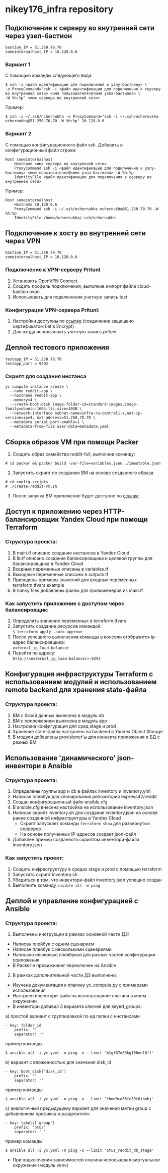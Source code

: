 # nikey176_infra repository

Подключение к серверу во внутренней сети через узел-бастион
-----------
```
bastion_IP = 51.250.70.70
someinternalhost_IP = 10.128.0.6
```

### Вариант 1
С помощью команды следующего вида:
```
$ ssh -i <файл идентификации для подключения к узлу-бастиону> \
-o ProxyCommand="ssh -i <файл идентификации для подключения к серверу во внутренней сети> <имя пользователя>@<имя узла-бастиона> \
-W %h:%p" <имя сервера во внутренней сети>
```
Пример:
```
$ ssh -i ~/.ssh/nchernukha -o ProxyCommand="ssh -i ~/.ssh/nchernukha nchernukha@51.250.70.70 -W %h:%p" 10.128.0.6
```
### Вариант 2
С помощью конфигурационного файл ssh. Добавить в конфигурационный файл строки:
```
Host someinternalhost
	Hostname <имя сервера во внутренней сети>
	ProxyCommand ssh -i <файл идентификации для подключения к узлу-бастиону> <имя пользователя>@<имя узла-бастиона> -W %h:%p
	IdentityFile <файл идентификации для подключения к серверу во внутренней сети>
```
Пример:
```
Host someinternalhost
	Hostname 10.128.0.6
	ProxyCommand ssh -i ~/.ssh/nchernukha nchernukha@51.250.70.70 -W %h:%p
	IdentityFile /home/nchernukha/.ssh/nchernukha
```


Подключение к хосту во внутренней сети через VPN
-----------
```
bastion_IP = 51.250.70.70
someinternalhost_IP = 10.128.0.6
```
### Подключение к VPN-серверу Pritunl
1. Установить OpenVPN Connect
2. Создать профиль подключения, выполнив импорт файла cloud-bastion.ovpn
3. Использовать для подключения учетную запись _test_

### Конфигурация VPN-сервера Pritunl:
1. Настройки доступны по [ссылке](https://51.250.70.70.sslip.io/) (соединение защищено сертификатом Let's Encrypt)
2. Для входа использовать учетную запись _pritunl_

Деплой тестового приложения
-----------
```
testapp_IP = 51.250.70.70
testapp_port = 9292
```
### Скрипт для создания инстанса
```
yc compute instance create \
  --name reddit-app \
  --hostname reddit-app \
  --memory=4 \
  --create-boot-disk image-folder-id=standard-images,image-family=ubuntu-1604-lts,size=10GB \
  --network-interface subnet-name=infra-ru-central1-a,nat-ip-version=ipv4, nat-address=51.250.70.70 \
  --metadata serial-port-enable=1 \
  --metadata-from-file user-data=metadata.yaml
```

Сборка образов VM при помощи Packer
-----------
1. Создать образ семейства reddit-full, выполнив команду:
```
# cd packer && packer build -var-file=variables.json ./immutable.json
```
2. Запустить скрипт по созданию ВМ на основе созданного образа
```
# cd config-scripts
# ./create-reddit-vm.sh
```
3. После запуска ВМ приложение будет доступно по [ссылке](http://51.250.70.70:9292/)

Доступ к приложению через HTTP-балансировщик Yandex Cloud при помощи Terraform
-----------
### Структура проекта:

1. В main.tf описано создание инстансов в Yandex Cloud
2. В lb.tf описано создание балансировщика и целевой группы для балансировщика в Yandex Cloud
3. Входные переменные описаны в variables.tf
3. Выходные переменные описаны в outputs.tf
4. Приведены примеры значений для входных переменных terraform.tfvars.example
5. В папку files добавлены файлы для провиженеров из main.tf

### Как запустить приложение с доступом через балансировщик:

1. Определить значение переменных в terraform.tfvars
2. Запустить создание ресурсов командой:  
`$ terraform apply -auto-approve`
3. После успешного выполнения команды в консоли отобразится ip-адрес балансировщика:  
`external_ip_load-balancer`
5. Перейти по адресу:  
`http://<external_ip_load-balancer>:9292`

Конфигурация инфраструктуры Terraform с использованием модулей и использованием remote backend для хранения state-файла
-----------
### Структура проекта:

1. ВМ с базой данных вынесена в модуль db
2. ВМ с приложением вынесена в модуль app
3. Настроена конфигурация для сред stage и prod
4. Хранение state-файла настроено на backend в Yandex Object Storage
5. В модули добавлены provisioner'ы для коннекта приложения и БД с разных ВМ

Использование 'динамического' json-инвентори в Ansible
-----------
### Структура проекта:

1. Определены группы app и db в файлах inventory и inventory.yml
2. Написан плейбук для клонирования репозитория express42/reddit
3. Создан конфигурационный файл ansible.cfg
4. В ansible.cfg внесена настройка на использование inventory.json
5. Написан скрипт inventory.sh для создания inventory.json на основе ранее созданной инфраструктуры в Yandex Cloud
	- Скрипт запускает команды `terraform show` для развернутых серверов
	- На основе полученных IP-адресов создает json-файл
6. Добавлен пример созданного скриптом инвентори-файла inventory.json

### Как запустить проект:

1. Создать инфраструктуру в средах stage и prod с помощью terraform
2. Запустить скрипт inventory.sh
3. Убедиться в том, что инвентори-файл inventory.json успешно создан
4. Выполнить команду
`ansible all -m ping`

Деплой и управление конфигурацией с Ansible
-----------
### Структура проекта:

1. Выполнены инструкции в рамках основной части ДЗ:
- Написан плейбук с одним сценарием
- Написан плейбук с несколькими сценариями
- Написано несколько плейбуков для разных частей конфигурации приложения
- В Packer'е провижининг переключен на Ansible
2. В рамках дополнительной части ДЗ выполнено:
- Изучена документация к плагину yc_compute.py с примерами использования
- Настроен инвентори-файл на использование плагина в моем окружении
- В инвентори добавил 3 варианта ключей для keyed_groups:

a) простой вариант с группировкой по ид папки с инстансами
```
- key: folder_id
	prefix: ''
	separator: ''
```
пример команды:
```
$ ansible all -i yc.yaml -m ping -o --limit 'b1gf67o53kg106nnl0fl'
```

b) вариант с вложенностью для значения disk_id
```
- key: boot_disk['disk_id']
	prefix: ''
	separator: ''
```
пример команды:
```
$ ansible all -i yc.yaml -m ping -o --limit 'fhmd0co55fe39t0ibnbj'
```

c) аналогичный предыдущему вариант для значения метки group с добавлением префикса и разделителя:
```
- key: labels['group']
	prefix: 'otus'
	separator: '_'
```
пример команды:
```
$ ansible all -i yc.yaml -m ping -o --limit 'otus_reddit_db_stage'
```
- При подключении зависимостей плагина использовал виртуальное окружение (модуль venv) 
